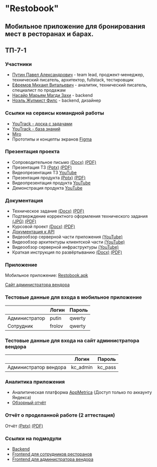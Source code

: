 # "Restobook"

## Мобильное приложение для бронирования мест в ресторанах и барах.
## ТП-7-1

### Участники
- [Путин Павел Александрович](https://github.com/PavelPutin) - team lead, проджект-менеджер, технический писатель, архитектор, fullstack, тестировщик
- [Ефремов Михаил Витальевич](https://github.com/orochiex) - аналитик, технический писатель, специалист по продажам
- [Насайр Марьям Магди Захи](https://github.com/Maryam289) - backend
- [Ноэль Жулмист Филс](https://github.com/JulmisteCoder) - backend, дизайнер

### Ссылки на сервисы командной работы
- [YouTrack - доска с задачами](https://restaurant.youtrack.cloud/agiles/159-2/current)
- [YouTrack - база знаний](https://restaurant.youtrack.cloud/articles/RESTAURANT-A-8/O-komande-7.1)
- [Miro](https://miro.com/app/board/uXjVNq1Hal0=/?share_link_id=37750487980)
- Прототипы и концепты экранов [Figma](https://www.figma.com/file/AiMhpd2BVTV9FCTnZ5zXev/Mobile-design?type=design&node-id=0-1&mode=design&t=F6382bGbYZum4A60-0)

### Презентация проекта
- Сопроводительное письмо [(Docx)](https://github.com/PavelPutin/restobook/blob/master/documentation/%D1%81%D0%BE%D0%BF%D1%80%D0%BE%D0%B2%D0%BE%D0%B4%D0%B8%D1%82%D0%B5%D0%BB%D1%8C%D0%BD%D0%BE%D0%B5%20%D0%BF%D0%B8%D1%81%D1%8C%D0%BC%D0%BE/%D0%A1%D0%BE%D0%BF%D1%80%D0%BE%D0%B2%D0%BE%D0%B4%D0%B8%D1%82%D0%B5%D0%BB%D1%8C%D0%BD%D0%BE%D0%B5%20%D0%BF%D0%B8%D1%81%D1%8C%D0%BC%D0%BE.docx) [(PDF)](https://github.com/PavelPutin/restobook/blob/master/documentation/%D1%81%D0%BE%D0%BF%D1%80%D0%BE%D0%B2%D0%BE%D0%B4%D0%B8%D1%82%D0%B5%D0%BB%D1%8C%D0%BD%D0%BE%D0%B5%20%D0%BF%D0%B8%D1%81%D1%8C%D0%BC%D0%BE/%D0%A1%D0%BE%D0%BF%D1%80%D0%BE%D0%B2%D0%BE%D0%B4%D0%B8%D1%82%D0%B5%D0%BB%D1%8C%D0%BD%D0%BE%D0%B5%20%D0%BF%D0%B8%D1%81%D1%8C%D0%BC%D0%BE.pdf)
- Презентация ТЗ [(Pptx)](https://github.com/PavelPutin/restobook/blob/master/presentation%20(technical%20specification)/Restobook.pptx) [(PDF)](https://github.com/PavelPutin/restobook/blob/master/presentation%20(technical%20specification)/Restobook.pdf)
- Видеопрезентация ТЗ [YouTube](https://www.youtube.com/watch?v=wSFgZj5X8ig)
- Презентация продукта [(Pptx)](https://github.com/PavelPutin/restobook/blob/master/presentation%20(product)/Restobook.pptx) [(PDF)](https://github.com/PavelPutin/restobook/blob/master/presentation%20(product)/Restobook.pdf)
- Видеопрезентация продукта [YouTube](https://youtu.be/3GYzrXDHm2o)
- Демонстрация продукта [YouTube](https://www.youtube.com/watch?v=YE4Sysjlr6o)

### Документация
- Техническое задание [(Docx)](https://github.com/PavelPutin/restobook/blob/master/documentation/%D1%82%D0%B5%D1%85%D0%BD%D0%B8%D1%87%D0%B5%D1%81%D0%BA%D0%BE%D0%B5%20%D0%B7%D0%B0%D0%B4%D0%B0%D0%BD%D0%B8%D0%B5/%D0%A2%D0%B5%D1%85%D0%BD%D0%B8%D1%87%D0%B5%D1%81%D0%BA%D0%BE%D0%B5%20%D0%B7%D0%B0%D0%B4%D0%B0%D0%BD%D0%B8%D0%B5.docx) [(PDF)](https://github.com/PavelPutin/restobook/blob/master/documentation/%D1%82%D0%B5%D1%85%D0%BD%D0%B8%D1%87%D0%B5%D1%81%D0%BA%D0%BE%D0%B5%20%D0%B7%D0%B0%D0%B4%D0%B0%D0%BD%D0%B8%D0%B5/%D0%A2%D0%B5%D1%85%D0%BD%D0%B8%D1%87%D0%B5%D1%81%D0%BA%D0%BE%D0%B5%20%D0%B7%D0%B0%D0%B4%D0%B0%D0%BD%D0%B8%D0%B5.pdf)
- Подтверждение корректного оформления технического задания [(JPG)](https://github.com/PavelPutin/restobook/blob/master/documentation/%D1%82%D0%B5%D1%85%D0%BD%D0%B8%D1%87%D0%B5%D1%81%D0%BA%D0%BE%D0%B5%20%D0%B7%D0%B0%D0%B4%D0%B0%D0%BD%D0%B8%D0%B5/%D0%BE%D1%84%D0%BE%D1%80%D0%BC%D0%BB%D0%B5%D0%BD%D0%B8%D0%B5%20%D1%82%D0%B7.jpg) [(PDF)](https://github.com/PavelPutin/restobook/blob/master/documentation/техническое%20задание/Оформление%20ТЗ%20(после%20правок).pdf)
- Курсовой проект [(Docx)](https://github.com/PavelPutin/restobook/blob/master/documentation/%D0%BA%D1%83%D1%80%D1%81%D0%BE%D0%B2%D0%BE%D0%B9%20%D0%BF%D1%80%D0%BE%D0%B5%D0%BA%D1%82/%D0%9A%D1%83%D1%80%D1%81%D0%BE%D0%B2%D0%BE%D0%B9%20%D0%BF%D1%80%D0%BE%D0%B5%D0%BA%D1%82.docx) [(PDF)](https://github.com/PavelPutin/restobook/blob/master/documentation/%D0%BA%D1%83%D1%80%D1%81%D0%BE%D0%B2%D0%BE%D0%B9%20%D0%BF%D1%80%D0%BE%D0%B5%D0%BA%D1%82/%D0%9A%D1%83%D1%80%D1%81%D0%BE%D0%B2%D0%BE%D0%B9%20%D0%BF%D1%80%D0%BE%D0%B5%D0%BA%D1%82.pdf)
- [Документация к API](https://restobook.fun/docs/Restobook-openapi.html)
- Видеообзор серверной части приложения [(YouTube)](https://youtu.be/8Y_8HttmjPs)
- Видеообзор архитектуры клиентской части [(YouTube)](https://youtu.be/qY_WsG7f0NY)
- Видеообзор серверной инфраструктуры [(YouTube)](https://youtu.be/hb2ULS_wiKE)
- Краткая инструкция по развёртыванию [(Docx)](https://github.com/PavelPutin/restobook/blob/master/documentation/инструкция%20по%20развёртыванию/инструкция%20по%20развёртыванию.docx) [(PDF)](https://github.com/PavelPutin/restobook/blob/master/documentation/инструкция%20по%20развёртыванию/инструкция%20по%20развёртыванию.pdf)

### Приложение
Мобильное приложение: [Restobook.apk](https://github.com/PavelPutin/restobook_mobile_client/releases/latest/download/app-release.apk)

[Сайт администратора вендора](https://restobook.fun/web/)

### Тестовые данные для входа в мобильное приложение
|               | Логин        | Пароль |
|---------------|--------------|--------|
| Администратор | putin        | qwerty |
| Сотрудник     | frolov       | qwerty |

### Тестовые данные для входа на сайт администратора вендора
|                       | Логин        | Пароль  |
|-----------------------|--------------|---------|
| Администратор вендора | kc_admin     | kc_pass |

### Аналитика приложения
- Аналитическая платформа [AppMetrica](https://appmetrica.yandex.ru/overview?appId=4559338&period=quarter&group=day&currency=rub&accuracy=medium) (Доступ только по аккаунту Яндекса)
- [Обзорный отчёт](https://github.com/PavelPutin/restobook/blob/master/documentation/аналитика%20приложения/обзорный%20аналитический%20отчёт.jpg)

### Отчёт о проделанной работе (2 аттестация)
Отчёт [(Pptx)](https://github.com/PavelPutin/restobook/blob/master/%D0%BE%D1%82%D1%87%D1%91%D1%82%D1%8B%20%D0%BE%20%D0%BF%D1%80%D0%BE%D0%B4%D0%B5%D0%BB%D0%B0%D0%BD%D0%BD%D0%BE%D0%B9%20%D1%80%D0%B0%D0%B1%D0%BE%D1%82%D0%B5/%D0%9E%D1%82%D1%87%D1%91%D1%82%20%D0%BE%20%D0%BF%D1%80%D0%BE%D0%B4%D0%B5%D0%BB%D0%B0%D0%BD%D0%BD%D0%BE%D0%B9%20%D1%80%D0%B0%D0%B1%D0%BE%D1%82%D0%B5.pptx) [(PDF)](https://github.com/PavelPutin/restobook/blob/master/%D0%BE%D1%82%D1%87%D1%91%D1%82%D1%8B%20%D0%BE%20%D0%BF%D1%80%D0%BE%D0%B4%D0%B5%D0%BB%D0%B0%D0%BD%D0%BD%D0%BE%D0%B9%20%D1%80%D0%B0%D0%B1%D0%BE%D1%82%D0%B5/%D0%9E%D1%82%D1%87%D1%91%D1%82%20%D0%BE%20%D0%BF%D1%80%D0%BE%D0%B4%D0%B5%D0%BB%D0%B0%D0%BD%D0%BD%D0%BE%D0%B9%20%D1%80%D0%B0%D0%B1%D0%BE%D1%82%D0%B5.pdf)

### Ссылки на подмодули
- [Backend](https://github.com/PavelPutin/restobook_backend)
- [Frontend для сотрудников ресторанов](https://github.com/PavelPutin/restobook_mobile_client)
- [Frontend для администратора вендора](https://github.com/PavelPutin/restobook_mobile_manager)
